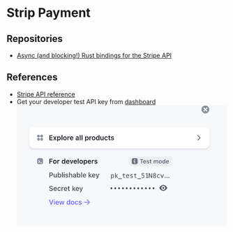 # Strip Payment

## Repositories

- [Async (and blocking!) Rust bindings for the Stripe API](https://github.com/arlyon/async-stripe)

## References

- [Stripe API reference](https://stripe.com/docs/api)
- Get your developer test API key from [dashboard](https://dashboard.stripe.com/test/dashboard)
  ![](../../img/stripe_payment_test_api.png)
